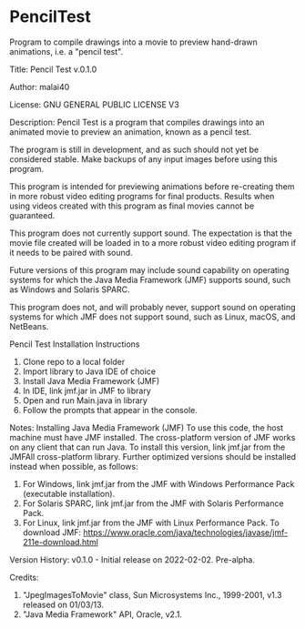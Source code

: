 # PencilTest
Program to compile drawings into a movie to preview hand-drawn animations, i.e. a "pencil test".

Title: Pencil Test v.0.1.0
 
Author: malai40
 
License: GNU GENERAL PUBLIC LICENSE V3
 
Description:
Pencil Test is a program that compiles drawings into an animated movie to 
preview an animation, known as a pencil test. 
 	
The program is still in development, and as such should not yet be considered stable. Make backups of any input images before using this program.
 	
This program is intended for previewing animations before re-creating them in more robust video editing programs for final products. Results when using videos created with this program as final movies cannot be guaranteed.
 
This program does not currently support sound. The expectation is that the movie file created will be loaded in to a more robust video editing program if it needs to be paired with sound. 

Future versions of this program may include sound capability on operating systems for which the Java Media Framework (JMF) supports sound, such as Windows and Solaris SPARC.
 
This program does not, and will probably never, support sound on operating systems for which JMF does not support sound, such as Linux, macOS, and NetBeans. 
 
 Pencil Test Installation Instructions
 1) Clone repo to a local folder
 2) Import library to Java IDE of choice
 3) Install Java Media Framework (JMF)
 4) In IDE, link jmf.jar in JMF to library
 5) Open and run Main.java in library
 6) Follow the prompts that appear in the console.
 
 Notes: Installing Java Media Framework (JMF)
 To use this code, the host machine must have JMF installed. 
 The cross-platform version of JMF works on any client that can run Java. 
 To install this version, link jmf.jar from the JMFAll cross-platform library.
 Further optimized versions should be installed instead when possible, as follows:
 1) For Windows, link jmf.jar from the JMF with Windows Performance Pack (executable installation).
 2) For Solaris SPARC, link jmf.jar from the JMF with Solaris Performance Pack.
 3) For Linux, link jmf.jar from the JMF with Linux Performance Pack.
 To download JMF: https://www.oracle.com/java/technologies/javase/jmf-211e-download.html
 
Version History:
 v0.1.0 - Initial release on 2022-02-02. Pre-alpha.
 
 Credits:
 1) "JpegImagesToMovie" class, Sun Microsystems Inc., 1999-2001, v1.3 released on 01/03/13.
 2) "Java Media Framework" API, Oracle, v2.1.
